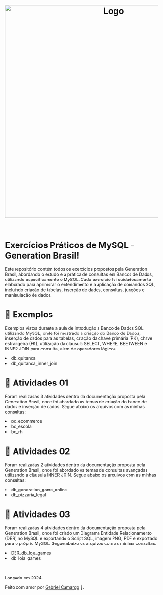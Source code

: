 <h1 align="center">
	<img src="https://i.imgur.com/oezjiF1.jpeg"  alt="Logo"  width="700"><br><br>
</h1>

<h1>Exercícios Práticos de MySQL - Generation Brasil!</h1>
<p>Este repositório contém todos os exercícios propostos pela Generation Brasil, abordando o estudo e a prática de consultas em Bancos de Dados, utilizando especificamente o MySQL. 
  Cada exercício foi cuidadosamente 
  elaborado para aprimorar o entendimento e a aplicação de comandos SQL, incluindo criação de tabelas, inserção de dados, consultas, junções e manipulação de dados.</p>

<h1>📂 Exemplos</h1>
<p>Exemplos vistos durante a aula de introdução a Banco de Dados SQL utilizando MySQL, onde foi mostrado a criação do Banco de Dados, inserção de dados para as tabelas, criação da chave primária (PK), chave estrangeira (FK), utilização da cláusula SELECT, WHERE, BEETWEEN e INNER JOIN para consulta, além de operadores lógicos. </p>
<li>db_quitanda</li>
<li>db_quitanda_inner_join</li>

<h1>📂 Atividades 01</h1>
<p>Foram realizadas 3 atividades dentro da documentação proposta pela Generation Brasil, onde foi abordado os temas de criação do banco de dados e inserção de dados.
Segue abaixo os arquivos com as minhas consultas: </p>
<li>bd_ecommerce</li>
<li>bd_escola</li>
<li>bd_rh</li>


<h1>📂 Atividades 02</h1>
<p>Foram realizadas 2 atividades dentro da documentação proposta pela Generation Brasil, onde foi abordado os temas de consultas avançadas utilizando a cláusula INNER JOIN.
Segue abaixo os arquivos com as minhas consultas: </p>
<li>db_generation_game_online</li>
<li>db_pizzaria_legal</li>

<h1>📂 Atividades 03</h1>
<p>Foram realizadas 4 atividades dentro da documentação proposta pela Generation Brasil, onde foi criado um Diagrama Entidade Relacionamento (DER) no MySQL e exportando o Script SQL, imagem PNG, PDF e exportado para o próprio MySQL.
Segue abaixo os arquivos com as minhas consultas: </p>
<li>DER_db_loja_games</li>
<li>db_loja_games</li>
<br><br>

Lançado em 2024.

Feito com amor por [Gabriel Camargo](https://github.com/1camargo) 🚀.
